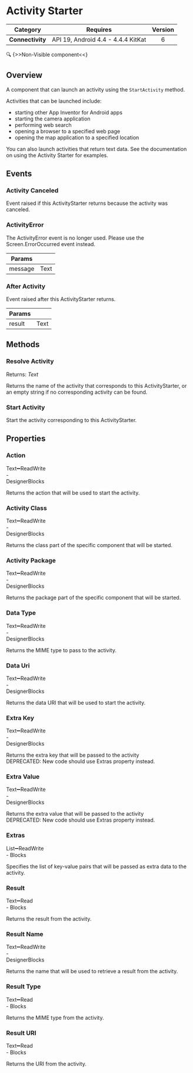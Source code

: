 # Activity Starter

| Category | Requires | Version |
|:--------:|:-------:|:--------:|
|**Connectivity**|<span class="chip chip-any">API 19, Android 4.4 - 4.4.4 KitKat</span>|<span class="chip chip-number">6</span>|

:mag: {>>Non-Visible component<<}

## Overview

A component that can launch an activity using the `` StartActivity `` method.

Activities that can be launched include: 

*    starting other App Inventor for Android apps 
*    starting the camera application 
*    performing web search 
*    opening a browser to a specified web page
*    opening the map application to a specified location

You can also launch activities that return text data. See the documentation on using the Activity Starter for examples.

## Events

### Activity Canceled

Event raised if this ActivityStarter returns because the activity was canceled.

<div class="block" ai2-block="event" not-rendered="true" value="%7B%22componentName%22:%20%22Activity%20Starter%22,%20%22name%22:%20%22Activity%20Canceled%22,%20%22param%22:%20%5B%5D%7D"></div>

### ActivityError

The ActivityError event is no longer used. Please use the Screen.ErrorOccurred event instead.

<div class="block" ai2-block="event" not-rendered="true" value="%7B%22componentName%22:%20%22Activity%20Starter%22,%20%22name%22:%20%22ActivityError%22,%20%22param%22:%20%5B%22message%22%5D%7D"></div>

| Params | []() |
|--------|------|
|message|<span class="chip chip-text">Text</span>|

### After Activity

Event raised after this ActivityStarter returns.

<div class="block" ai2-block="event" not-rendered="true" value="%7B%22componentName%22:%20%22Activity%20Starter%22,%20%22name%22:%20%22After%20Activity%22,%20%22param%22:%20%5B%22result%22%5D%7D"></div>

| Params | []() |
|--------|------|
|result|<span class="chip chip-text">Text</span>|

## Methods

### Resolve Activity

<span class="chip chip-text">Returns: <i>Text</i></span>

Returns the name of the activity that corresponds to this ActivityStarter, or an empty string if no corresponding activity can be found.

<div class="block" ai2-block="method" not-rendered="true" value="%7B%22componentName%22:%20%22Activity%20Starter%22,%20%22name%22:%20%22Resolve%20Activity%22,%20%22output%22:%20true,%20%22param%22:%20%5B%5D%7D"></div>

### Start Activity

Start the activity corresponding to this ActivityStarter.

<div class="block" ai2-block="method" not-rendered="true" value="%7B%22componentName%22:%20%22Activity%20Starter%22,%20%22name%22:%20%22Start%20Activity%22,%20%22output%22:%20false,%20%22param%22:%20%5B%5D%7D"></div>

## Properties

### Action

<span style="user-select: none; white-space:pre-wrap;"><span class="chip chip-text">Text</span>:heavy_minus_sign:<span class="chip chip-rw">Read</span><span class="chip chip-rw">Write</span> - <span class="chip chip-bd">Designer</span><span class="chip chip-bd">Blocks</span></span>

Returns the action that will be used to start the activity.

<div class="block" ai2-block="property" not-rendered="true" value="%7B%22componentName%22:%20%22Activity%20Starter%22,%20%22name%22:%20%22Action%22,%20%22getter%22:%20true%7D"></div>
<div class="block" ai2-block="property" not-rendered="true" value="%7B%22componentName%22:%20%22Activity%20Starter%22,%20%22name%22:%20%22Action%22,%20%22getter%22:%20false%7D"></div>

### Activity Class

<span style="user-select: none; white-space:pre-wrap;"><span class="chip chip-text">Text</span>:heavy_minus_sign:<span class="chip chip-rw">Read</span><span class="chip chip-rw">Write</span> - <span class="chip chip-bd">Designer</span><span class="chip chip-bd">Blocks</span></span>

Returns the class part of the specific component that will be started.

<div class="block" ai2-block="property" not-rendered="true" value="%7B%22componentName%22:%20%22Activity%20Starter%22,%20%22name%22:%20%22Activity%20Class%22,%20%22getter%22:%20true%7D"></div>
<div class="block" ai2-block="property" not-rendered="true" value="%7B%22componentName%22:%20%22Activity%20Starter%22,%20%22name%22:%20%22Activity%20Class%22,%20%22getter%22:%20false%7D"></div>

### Activity Package

<span style="user-select: none; white-space:pre-wrap;"><span class="chip chip-text">Text</span>:heavy_minus_sign:<span class="chip chip-rw">Read</span><span class="chip chip-rw">Write</span> - <span class="chip chip-bd">Designer</span><span class="chip chip-bd">Blocks</span></span>

Returns the package part of the specific component that will be started.

<div class="block" ai2-block="property" not-rendered="true" value="%7B%22componentName%22:%20%22Activity%20Starter%22,%20%22name%22:%20%22Activity%20Package%22,%20%22getter%22:%20true%7D"></div>
<div class="block" ai2-block="property" not-rendered="true" value="%7B%22componentName%22:%20%22Activity%20Starter%22,%20%22name%22:%20%22Activity%20Package%22,%20%22getter%22:%20false%7D"></div>

### Data Type

<span style="user-select: none; white-space:pre-wrap;"><span class="chip chip-text">Text</span>:heavy_minus_sign:<span class="chip chip-rw">Read</span><span class="chip chip-rw">Write</span> - <span class="chip chip-bd">Designer</span><span class="chip chip-bd">Blocks</span></span>

Returns the MIME type to pass to the activity.

<div class="block" ai2-block="property" not-rendered="true" value="%7B%22componentName%22:%20%22Activity%20Starter%22,%20%22name%22:%20%22Data%20Type%22,%20%22getter%22:%20true%7D"></div>
<div class="block" ai2-block="property" not-rendered="true" value="%7B%22componentName%22:%20%22Activity%20Starter%22,%20%22name%22:%20%22Data%20Type%22,%20%22getter%22:%20false%7D"></div>

### Data Uri

<span style="user-select: none; white-space:pre-wrap;"><span class="chip chip-text">Text</span>:heavy_minus_sign:<span class="chip chip-rw">Read</span><span class="chip chip-rw">Write</span> - <span class="chip chip-bd">Designer</span><span class="chip chip-bd">Blocks</span></span>

Returns the data URI that will be used to start the activity.

<div class="block" ai2-block="property" not-rendered="true" value="%7B%22componentName%22:%20%22Activity%20Starter%22,%20%22name%22:%20%22Data%20Uri%22,%20%22getter%22:%20true%7D"></div>
<div class="block" ai2-block="property" not-rendered="true" value="%7B%22componentName%22:%20%22Activity%20Starter%22,%20%22name%22:%20%22Data%20Uri%22,%20%22getter%22:%20false%7D"></div>

### Extra Key

<span style="user-select: none; white-space:pre-wrap;"><span class="chip chip-text">Text</span>:heavy_minus_sign:<span class="chip chip-rw">Read</span><span class="chip chip-rw">Write</span> - <span class="chip chip-bd">Designer</span><span class="chip chip-bd">Blocks</span></span>

Returns the extra key that will be passed to the activity  
DEPRECATED: New code should use Extras property instead.

<div class="block" ai2-block="property" not-rendered="true" value="%7B%22componentName%22:%20%22Activity%20Starter%22,%20%22name%22:%20%22Extra%20Key%22,%20%22getter%22:%20true%7D"></div>
<div class="block" ai2-block="property" not-rendered="true" value="%7B%22componentName%22:%20%22Activity%20Starter%22,%20%22name%22:%20%22Extra%20Key%22,%20%22getter%22:%20false%7D"></div>

### Extra Value

<span style="user-select: none; white-space:pre-wrap;"><span class="chip chip-text">Text</span>:heavy_minus_sign:<span class="chip chip-rw">Read</span><span class="chip chip-rw">Write</span> - <span class="chip chip-bd">Designer</span><span class="chip chip-bd">Blocks</span></span>

Returns the extra value that will be passed to the activity  
DEPRECATED: New code should use Extras property instead.

<div class="block" ai2-block="property" not-rendered="true" value="%7B%22componentName%22:%20%22Activity%20Starter%22,%20%22name%22:%20%22Extra%20Value%22,%20%22getter%22:%20true%7D"></div>
<div class="block" ai2-block="property" not-rendered="true" value="%7B%22componentName%22:%20%22Activity%20Starter%22,%20%22name%22:%20%22Extra%20Value%22,%20%22getter%22:%20false%7D"></div>

### Extras

<span style="user-select: none; white-space:pre-wrap;"><span class="chip chip-list">List</span>:heavy_minus_sign:<span class="chip chip-rw">Read</span><span class="chip chip-rw">Write</span> - <span class="chip chip-bd">Blocks</span></span>

Specifies the list of key-value pairs that will be passed as extra data to the activity.

<div class="block" ai2-block="property" not-rendered="true" value="%7B%22componentName%22:%20%22Activity%20Starter%22,%20%22name%22:%20%22Extras%22,%20%22getter%22:%20true%7D"></div>
<div class="block" ai2-block="property" not-rendered="true" value="%7B%22componentName%22:%20%22Activity%20Starter%22,%20%22name%22:%20%22Extras%22,%20%22getter%22:%20false%7D"></div>

### Result

<span style="user-select: none; white-space:pre-wrap;"><span class="chip chip-text">Text</span>:heavy_minus_sign:<span class="chip chip-rw">Read</span> - <span class="chip chip-bd">Blocks</span></span>

Returns the result from the activity.

<div class="block" ai2-block="property" not-rendered="true" value="%7B%22componentName%22:%20%22Activity%20Starter%22,%20%22name%22:%20%22Result%22,%20%22getter%22:%20true%7D"></div>

### Result Name

<span style="user-select: none; white-space:pre-wrap;"><span class="chip chip-text">Text</span>:heavy_minus_sign:<span class="chip chip-rw">Read</span><span class="chip chip-rw">Write</span> - <span class="chip chip-bd">Designer</span><span class="chip chip-bd">Blocks</span></span>

Returns the name that will be used to retrieve a result from the activity.

<div class="block" ai2-block="property" not-rendered="true" value="%7B%22componentName%22:%20%22Activity%20Starter%22,%20%22name%22:%20%22Result%20Name%22,%20%22getter%22:%20true%7D"></div>
<div class="block" ai2-block="property" not-rendered="true" value="%7B%22componentName%22:%20%22Activity%20Starter%22,%20%22name%22:%20%22Result%20Name%22,%20%22getter%22:%20false%7D"></div>

### Result Type

<span style="user-select: none; white-space:pre-wrap;"><span class="chip chip-text">Text</span>:heavy_minus_sign:<span class="chip chip-rw">Read</span> - <span class="chip chip-bd">Blocks</span></span>

Returns the MIME type from the activity.

<div class="block" ai2-block="property" not-rendered="true" value="%7B%22componentName%22:%20%22Activity%20Starter%22,%20%22name%22:%20%22Result%20Type%22,%20%22getter%22:%20true%7D"></div>

### Result URI

<span style="user-select: none; white-space:pre-wrap;"><span class="chip chip-text">Text</span>:heavy_minus_sign:<span class="chip chip-rw">Read</span> - <span class="chip chip-bd">Blocks</span></span>

Returns the URI from the activity.

<div class="block" ai2-block="property" not-rendered="true" value="%7B%22componentName%22:%20%22Activity%20Starter%22,%20%22name%22:%20%22Result%20URI%22,%20%22getter%22:%20true%7D"></div>
